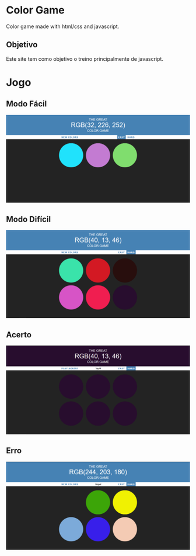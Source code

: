 # Color Game
Color game made with html/css and javascript.

## Objetivo
Este site tem como objetivo o treino principalmente de javascript.

# Jogo
## Modo Fácil
![](./screenshots/easy.png)

## Modo Difícil
![](./screenshots/hard.png)

## Acerto
![](./screenshots/win.png)

## Erro
![](./screenshots/miss.png)